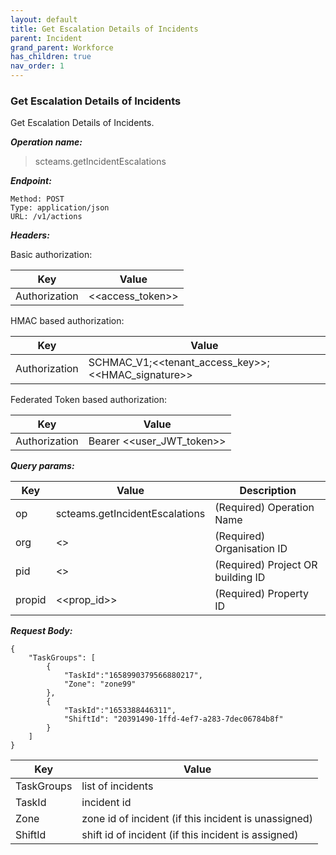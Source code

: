 ```yaml
---
layout: default
title: Get Escalation Details of Incidents
parent: Incident
grand_parent: Workforce
has_children: true
nav_order: 1
---
```


### Get Escalation Details of Incidents

Get Escalation Details of Incidents.

***Operation name:***

> scteams.getIncidentEscalations

***Endpoint:***

```
Method: POST
Type: application/json
URL: /v1/actions
```

***Headers:***

Basic authorization:

|Key|Value|
|---|---|
|Authorization|<<access_token>>|


HMAC based authorization:

|Key|Value|
|---|---|
|Authorization|SCHMAC_V1;<<tenant_access_key>>;<<HMAC_signature>>|

Federated Token based authorization:

|Key|Value|
|---|---|
|Authorization|Bearer <<user_JWT_token>>|

***Query params:***

| Key | Value | Description |
| --- | ------|-------------|
| op | scteams.getIncidentEscalations | (Required) Operation Name |
| org | <<org>> | (Required) Organisation ID |
| pid | <<pid>> | (Required) Project OR building ID |
| propid | <<prop_id>> | (Required) Property ID |


***Request Body:***

```
{
    "TaskGroups": [
        {
            "TaskId":"1658990379566880217",
            "Zone": "zone99"
        },
        {
            "TaskId":"1653388446311",
            "ShiftId": "20391490-1ffd-4ef7-a283-7dec06784b8f"
        }
    ]
}
```

|Key|Value|
|---|---|
|TaskGroups|list of incidents|
|TaskId|incident id|
|Zone|zone id of incident (if this incident is unassigned)|
|ShiftId|shift id of incident (if this incident is assigned)|